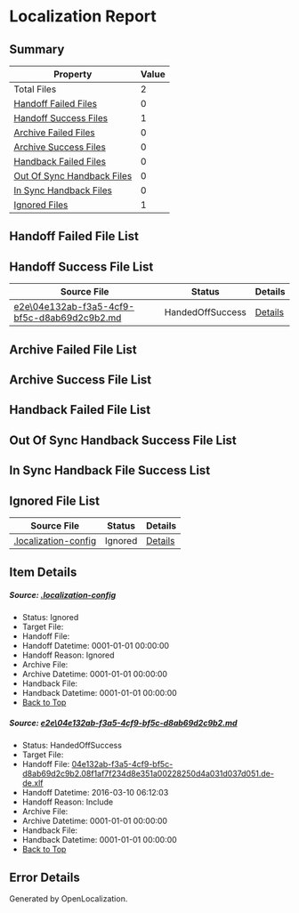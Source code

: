 # <a name='report-top'></a> Localization Report

## Summary
 Property | Value 
 -------- | ----- 
 Total Files | 2
[ Handoff Failed Files ](#handoff-failed-list)| 0
[ Handoff Success Files ](#handoff-success-list)| 1
[ Archive Failed Files ](#archive-failed-list)| 0
[ Archive Success Files ](#archive-success-list)| 0
[ Handback Failed Files ](#handback-failed-list)| 0
[ Out Of Sync Handback Files ](#outofsync-handback-success-list)| 0
[ In Sync Handback Files ](#insync-handback-success-list)| 0
[ Ignored Files ](#ignored-list)| 1

## <a name='handoff-failed-list'></a> Handoff Failed File List

## <a name='handoff-success-list'></a> Handoff Success File List
 Source File | Status | Details 
 ----------- | ------ | ------- 
 [e2e\04e132ab-f3a5-4cf9-bf5c-d8ab69d2c9b2.md](https://github.com/OpenLocalizationTest/oltest/blob/974b72778b5f9368ed80e44aad29e4c22f1d124c/e2e/04e132ab-f3a5-4cf9-bf5c-d8ab69d2c9b2.md) | HandedOffSuccess | [Details](#d6fcf78ff591003dbba4fdfa78cb080de713f9981)

## <a name='archive-failed-list'></a> Archive Failed File List

## <a name='archive-success-list'></a> Archive Success File List

## <a name='handback-failed-list'></a> Handback Failed File List

## <a name='outofsync-handback-success-list'></a> Out Of Sync Handback Success File List

## <a name='insync-handback-success-list'></a> In Sync Handback File Success List

## <a name='ignored-list'></a> Ignored File List
 Source File | Status | Details 
 ----------- | ------ | ------- 
 [.localization-config](https://github.com/OpenLocalizationTest/oltest/blob/974b72778b5f9368ed80e44aad29e4c22f1d124c/.localization-config) | Ignored | [Details](#66aca4b1c2f43b14ec41e0e427345df94af1d5e10)

## Item Details
##### <a name='66aca4b1c2f43b14ec41e0e427345df94af1d5e10'></a> Source: [.localization-config](https://github.com/OpenLocalizationTest/oltest/blob/974b72778b5f9368ed80e44aad29e4c22f1d124c/.localization-config)
* Status: Ignored
* Target File: 
* Handoff File: 
* Handoff Datetime: 0001-01-01 00:00:00
* Handoff Reason: Ignored
* Archive File: 
* Archive Datetime: 0001-01-01 00:00:00
* Handback File: 
* Handback Datetime: 0001-01-01 00:00:00
* [Back to Top](#report-top)

##### <a name='d6fcf78ff591003dbba4fdfa78cb080de713f9981'></a> Source: [e2e\04e132ab-f3a5-4cf9-bf5c-d8ab69d2c9b2.md](https://github.com/OpenLocalizationTest/oltest/blob/974b72778b5f9368ed80e44aad29e4c22f1d124c/e2e/04e132ab-f3a5-4cf9-bf5c-d8ab69d2c9b2.md)
* Status: HandedOffSuccess
* Target File: 
* Handoff File: [04e132ab-f3a5-4cf9-bf5c-d8ab69d2c9b2.08f1af7f234d8e351a00228250d4a031d037d051.de-de.xlf](https://github.com/OpenLocalizationTestOrg/olhandoff/blob/22f22aaee4865e57750693b1fccc7bdceccdcd06/ol-handoff/OpenLocalizationTestOrg/oltest.de-de/xinjiang/ht/04e132ab-f3a5-4cf9-bf5c-d8ab69d2c9b2.08f1af7f234d8e351a00228250d4a031d037d051.de-de.xlf)
* Handoff Datetime: 2016-03-10 06:12:03
* Handoff Reason: Include
* Archive File: 
* Archive Datetime: 0001-01-01 00:00:00
* Handback File: 
* Handback Datetime: 0001-01-01 00:00:00
* [Back to Top](#report-top)


## Error Details

Generated by OpenLocalization.
